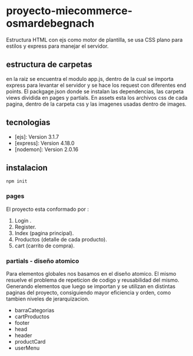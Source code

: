 # proyecto-miecommerce-osmardebegnach

Estructura HTML con ejs como motor de plantilla, se usa CSS plano para estilos y express para manejar el servidor.

## estructura de carpetas

en la raiz se encuentra el modulo app.js, dentro de la cual se importa express para levantar el servidor y se hace los request con diferentes end points. El packgage.json donde se instalan las dependencias, las carpeta views dividida en pages y partials. En assets esta los archivos css de cada pagina, dentro de la carpeta css y las imagenes usadas dentro de images.

## tecnologias
 *  [ejs]: Version 3.1.7
 *  [express]: Version 4.18.0
 *  [nodemon]: Version 2.0.16

## instalacion 
    npm init

### pages

El proyecto esta conformado por :

1. Login .
2. Register.
3. Index (pagina principal).
4. Productos (detalle de cada producto). 
5. cart (carrito de compra). 

### partials - diseño atomico

Para elementos globales nos basamos en el diseño atomico. El mismo resuelve el problema de repeticion de codigo y reusabilidad del mismo. Generando elementos que luego se importan y se utilizan en distintas paginas del proyecto, consiguiendo mayor eficiencia y orden, como tambien niveles de jerarquizacion.

* barraCategorias
* cartProductos
* footer
* head
* header
* productCard
* userMenu

